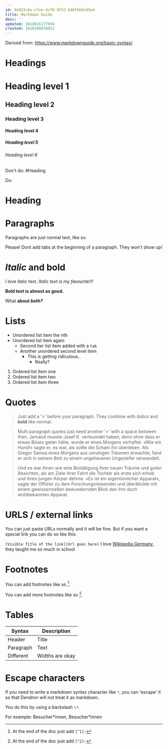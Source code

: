 ```yaml
---
id: 8e923c6e-cfee-4c70-9f52-646f66dc05e4
title: Markdown Guide
desc: ''
updated: 1618816177894
created: 1618396638023
---
```


Derived from: https://www.markdownguide.org/basic-syntax/

# Headings

# Heading level 1
## Heading level 2
### Heading level 3
#### Heading level 4
##### Heading level 5
###### Heading level 6

Don't do: 
#Heading 

Do: 
# Heading

# Paragraphs

Paragraphs are just normal text, like so.

  Please! Dont add tabs at the beginning of a paragraph. They won't show up!

# _Italic_ and **bold**

I love _italic_ text.
_Italic text is my favourite!!!_

**Bold text is almost as good.**

What **about _both?_**

# Lists

- Unordered list item the nth
- Unordered list item again
  - Second tier list item added with a `tab`
  - Another unordered second level item
    - This is getting ridiculous..
      - Really?

1. Ordered list item one
2. Ordered list item two
3. Ordered list item three

# Quotes

>Just add a '>' before your paragraph. They combine with _italics_ and **bold** like normal.

>Multi paragraph quotes just need another '>' with a space between then. Jemand musste Josef K. verleumdet haben, denn ohne dass er etwas Böses getan hätte, wurde er eines Morgens verhaftet. »Wie ein Hund!« sagte er, es war, als sollte die Scham ihn überleben. Als Gregor Samsa eines Morgens aus unruhigen Träumen erwachte, fand er sich in seinem Bett zu einem ungeheueren Ungeziefer verwandelt. 
>
>Und es war ihnen wie eine Bestätigung ihrer neuen Träume und guten Absichten, als am Ziele ihrer Fahrt die Tochter als erste sich erhob und ihren jungen Körper dehnte. »Es ist ein eigentümlicher Apparat«, sagte der Offizier zu dem Forschungsreisenden und überblickte mit einem gewissermaßen bewundernden Blick den ihm doch wohlbekannten Apparat.

# URLS / external links

You can just paste URLs normally and it will be fine. But if you want a special link you can do so like this:

`[Visible Title of the link](Url goes here)`
I love [Wikipedia Germany](https://wikipedia.de), they taught me so much in school

# Footnotes

You can add footnotes like so [^1].

You can add more footnotes like so [^2].

# Tables

| Syntax      | Description |
| ----------- | ----------- |
| Header      | Title       |
| Paragraph   | Text        |
| Different          | Widths are okay        |

[^1]: At the end of the doc just add `[^1]:`
[^2]: At the end of the doc just add `[^2]:`

# Escape characters

If you need to write a markdown syntax character like `*`, you can 'escape' it so that Dendron will not treat it as markdown.

You do this by using a backslash `\*`. 

For example: Besucher\*innen, Besucher\*innen 